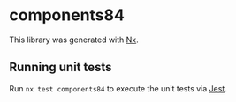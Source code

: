 # components84

This library was generated with [Nx](https://nx.dev).

## Running unit tests

Run `nx test components84` to execute the unit tests via [Jest](https://jestjs.io).
